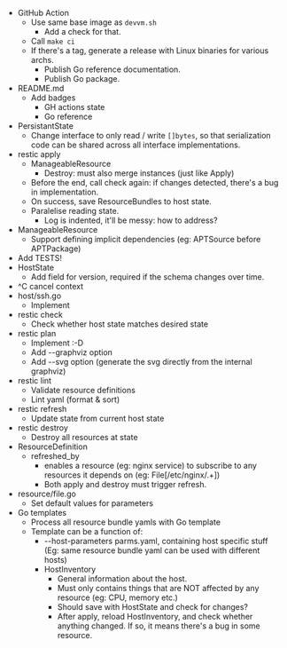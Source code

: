 - GitHub Action
    - Use same base image as `devvm.sh`
        - Add a check for that.
    - Call `make ci`
    - If there's a tag, generate a release with Linux binaries for various archs.
        - Publish Go reference documentation.
        - Publish Go package.
- README.md
    - Add badges
      - GH actions state
      - Go reference
- PersistantState
    - Change interface to only read / write `[]bytes`, so that serialization code can be shared across all interface implementations.
- restic apply
    - ManageableResource
        - Destroy: must also merge instances (just like Apply)
    - Before the end, call check again: if changes detected, there's a bug in implementation.
    - On success, save ResourceBundles to host state.
    - Paralelise reading state.
        - Log is indented, it'll be messy: how to address?
- ManageableResource
    - Support defining implicit dependencies (eg: APTSource before APTPackage)
- Add TESTS!
- HostState
	- Add field for version, required if the schema changes over time.
- ^C cancel context
- host/ssh.go
    - Implement
- restic check
    - Check whether host state matches desired state
- restic plan
	- Implement :-D
	- Add --graphviz option
	- Add --svg option (generate the svg directly from the internal graphviz)
- restic lint
    - Validate resource definitions
    - Lint yaml (format & sort)
- restic refresh
	- Update state from current host state
- restic destroy
    - Destroy all resources at state
- ResourceDefinition
	- refreshed_by
        - enables a resource (eg: nginx service) to subscribe to any resources it depends on (eg: File[/etc/nginx/.+])
        - Both apply and destroy must trigger refresh.
- resource/file.go
  - Set default values for parameters
- Go templates
    - Process all resource bundle yamls with Go template
    - Template can be a function of:
        - --host-parameters parms.yaml, containing host specific stuff (Eg: same resource bundle yaml can be used with different hosts)
        - HostInventory
            - General information about the host.
            - Must only contains things that are NOT affected by any resource (eg: CPU, memory etc.)
            - Should save with HostState and check for changes?
            - After apply, reload HostInventory, and check whether anything changed. If so, it means there's a bug in some resource.